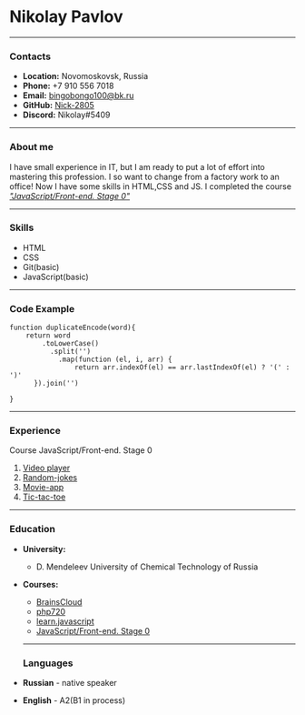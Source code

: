 # Nikolay Pavlov
---
### Contacts
- **Location:** Novomoskovsk, Russia
- **Phone:** +7 910 556 7018
- **Email:** bingobongo100@bk.ru
- **GitHub:** [Nick-2805](https://github.com/Nick-2805)
- **Discord:** Nikolay#5409
---
### About me
I have small experience in IT, but I am ready to put a lot of effort into mastering this profession. I so want to change from a factory work to an office! Now I have some skills in HTML,CSS and JS. I completed the course [*"JavaScript/Front-end. Stage 0"*](https://rs.school/js-stage0/)

---
### Skills

- HTML
- CSS
- Git(basic)
- JavaScript(basic)
---
### Code Example
```
function duplicateEncode(word){
    return word
        .toLowerCase()
          .split('')
            .map(function (el, i, arr) {
                return arr.indexOf(el) == arr.lastIndexOf(el) ? '(' : ')'
      }).join('')  

}
```
---
### Experience

Сourse JavaScript/Front-end. Stage 0
 1. [Video player](https://rolling-scopes-school.github.io/nick-2805-JSFEPRESCHOOL/videoPlayer/)
 2. [Random-jokes](https://rolling-scopes-school.github.io/nick-2805-JSFEPRESCHOOL/random-jokes/)
 3. [Movie-app](https://rolling-scopes-school.github.io/nick-2805-JSFEPRESCHOOL/movie-app/)
 4. [Tic-tac-toe](https://rolling-scopes-school.github.io/nick-2805-JSFEPRESCHOOL/tic-tac-toe/)
---
 ### Education

- **University:**
  - D. Mendeleev University of Chemical Technology of Russia
- **Courses:**
  - [BrainsCloud](https://www.youtube.com/c/BrainsCloud)
  - [php720](https://php720.com/)
  - [learn.javascript](https://learn.javascript.ru/)
  - [JavaScript/Front-end. Stage 0](https://rs.school/js-stage0/)
  ---
  ### Languages

- **Russian** - native speaker
- **English** - A2(B1 in process)
